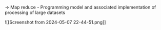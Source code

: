 -> Map reduce  - Programming model and associated implementation of processing of large datasets


![[Screenshot from 2024-05-07 22-44-51.png]]